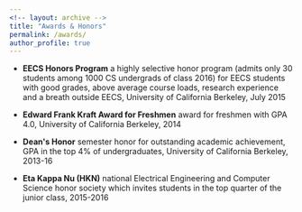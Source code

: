 ```yaml
---
<!-- layout: archive -->
title: "Awards & Honors"
permalink: /awards/
author_profile: true
---
```

* **EECS Honors Program** a highly selective honor program (admits only 30 students among 1000 CS undergrads of class 2016) for EECS students with good grades, above average course loads, research experience and a breath outside EECS, University of California Berkeley, July 2015 

* **Edward Frank Kraft Award for Freshmen**  award for freshmen with GPA 4.0, University of California Berkeley, 2014

* **Dean's Honor** semester honor for outstanding academic achievement, GPA in the top 4% of undergraduates, University of California Berkeley, 2013-16

* **Eta Kappa Nu (HKN)** national Electrical Engineering and Computer Science honor society which invites students in the top quarter of the junior class, 2015-2016